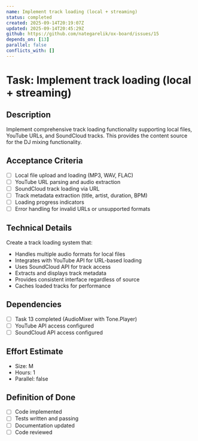 ```yaml
---
name: Implement track loading (local + streaming)
status: completed
created: 2025-09-14T20:19:07Z
updated: 2025-09-14T20:45:29Z
github: https://github.com/nategarelik/ox-board/issues/15
depends_on: [13]
parallel: false
conflicts_with: []
---
```


# Task: Implement track loading (local + streaming)

## Description
Implement comprehensive track loading functionality supporting local files, YouTube URLs, and SoundCloud tracks. This provides the content source for the DJ mixing functionality.

## Acceptance Criteria
- [ ] Local file upload and loading (MP3, WAV, FLAC)
- [ ] YouTube URL parsing and audio extraction
- [ ] SoundCloud track loading via URL
- [ ] Track metadata extraction (title, artist, duration, BPM)
- [ ] Loading progress indicators
- [ ] Error handling for invalid URLs or unsupported formats

## Technical Details
Create a track loading system that:
- Handles multiple audio formats for local files
- Integrates with YouTube API for URL-based loading
- Uses SoundCloud API for track access
- Extracts and displays track metadata
- Provides consistent interface regardless of source
- Caches loaded tracks for performance

## Dependencies
- [ ] Task 13 completed (AudioMixer with Tone.Player)
- [ ] YouTube API access configured
- [ ] SoundCloud API access configured

## Effort Estimate
- Size: M
- Hours: 1
- Parallel: false

## Definition of Done
- [ ] Code implemented
- [ ] Tests written and passing
- [ ] Documentation updated
- [ ] Code reviewed
